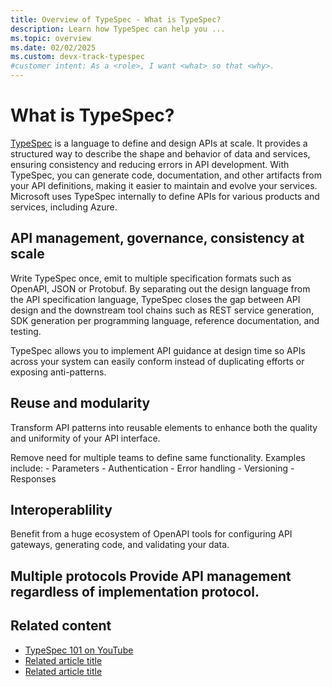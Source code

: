 ```yaml
---
title: Overview of TypeSpec - What is TypeSpec?
description: Learn how TypeSpec can help you ...
ms.topic: overview
ms.date: 02/02/2025
ms.custom: devx-track-typespec
#customer intent: As a <role>, I want <what> so that <why>.
---
```


# What is TypeSpec?

[TypeSpec](https://typespec.io/) is a language to define and design APIs at scale. It provides a structured way to describe the shape and behavior of data and services, ensuring consistency and reducing errors in API development. With TypeSpec, you can generate code, documentation, and other artifacts from your API definitions, making it easier to maintain and evolve your services. Microsoft uses TypeSpec internally to define APIs for various products and services, including Azure.

## API management, governance, consistency at scale

Write TypeSpec once, emit to multiple specification formats such as OpenAPI, JSON or Protobuf. By separating out the design language from the API specification language, TypeSpec closes the gap between API design and the downstream tool chains such as REST service generation, SDK generation per programming language, reference documentation, and testing.

TypeSpec allows you to implement API guidance at design time so APIs across your system can easily conform instead of duplicating efforts or exposing anti-patterns. 

## Reuse and modularity

Transform API patterns into reusable elements to enhance both the quality and uniformity of your API interface. 

Remove need for multiple teams to define same functionality. Examples include:
    - Parameters
    - Authentication
    - Error handling
    - Versioning
    - Responses

## Interoperablility

Benefit from a huge ecosystem of OpenAPI tools for configuring API gateways, generating code, and validating your data.

## Multiple protocols Provide API management regardless of implementation protocol.



## Related content

- [TypeSpec 101 on YouTube](https://www.youtube.com/playlist?list=PLYWCCsom5Txglkl_I1XvwzrzM5G3SuVsR)
- [Related article title](link.md)
- [Related article title](link.md)

<!-- Optional: Related content - H2

Consider including a "Related content" H2 section that 
lists links to 1 to 3 articles the user might find helpful.

-->

<!--

Remove all comments except the customer intent
before you sign off or merge to the main branch.

-->